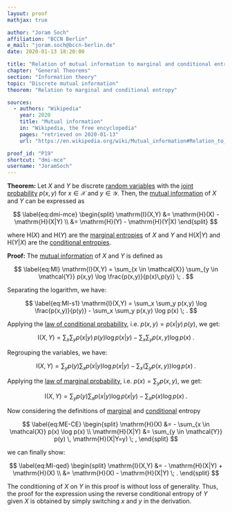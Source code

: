 ```yaml
---
layout: proof
mathjax: true

author: "Joram Soch"
affiliation: "BCCN Berlin"
e_mail: "joram.soch@bccn-berlin.de"
date: 2020-01-13 18:20:00

title: "Relation of mutual information to marginal and conditional entropy"
chapter: "General Theorems"
section: "Information theory"
topic: "Discrete mutual information"
theorem: "Relation to marginal and conditional entropy"

sources:
  - authors: "Wikipedia"
    year: 2020
    title: "Mutual information"
    in: "Wikipedia, the free encyclopedia"
    pages: "retrieved on 2020-01-13"
    url: "https://en.wikipedia.org/wiki/Mutual_information#Relation_to_conditional_and_joint_entropy"

proof_id: "P19"
shortcut: "dmi-mce"
username: "JoramSoch"
---
```



**Theorem:** Let $X$ and $Y$ be discrete [random variables](/D/rvar) with the [joint probability](/D/jp) $p(x,y)$ for $x \in \mathcal{X}$ and $y \in \mathcal{Y}$. Then, the [mutual information](/D/mi) of $X$ and $Y$ can be expressed as

$$ \label{eq:dmi-mce}
\begin{split}
\mathrm{I}(X,Y) &= \mathrm{H}(X) - \mathrm{H}(X|Y) \\
&= \mathrm{H}(Y) - \mathrm{H}(Y|X)
\end{split}
$$

where $\mathrm{H}(X)$ and $\mathrm{H}(Y)$ are the [marginal entropies](/D/ent) of $X$ and $Y$ and $\mathrm{H}(X \vert Y)$ and $\mathrm{H}(Y \vert X)$ are the [conditional entropies](/D/ent-cond).


**Proof:** The [mutual information](/D/mi) of $X$ and $Y$ is defined as

$$ \label{eq:MI}
\mathrm{I}(X,Y) = \sum_{x \in \mathcal{X}} \sum_{y \in \mathcal{Y}} p(x,y) \log \frac{p(x,y)}{p(x)\,p(y)} \; .
$$

Separating the logarithm, we have:

$$ \label{eq:MI-s1}
\mathrm{I}(X,Y) = \sum_x \sum_y p(x,y) \log \frac{p(x,y)}{p(y)} - \sum_x \sum_y p(x,y) \log p(x) \; .
$$

Applying the [law of conditional probability](/P/lcp), i.e. $p(x,y) = p(x \vert y) \, p(y)$, we get:

$$ \label{eq:MI-s2}
\mathrm{I}(X,Y) = \sum_x \sum_y p(x|y) \, p(y) \log p(x|y) - \sum_x \sum_y p(x,y) \log p(x) \; .
$$

Regrouping the variables, we have:

$$ \label{eq:MI-s3}
\mathrm{I}(X,Y) = \sum_y p(y) \sum_x p(x|y) \log p(x|y) - \sum_x \left( \sum_y p(x,y) \right) \log p(x) \; .
$$

Applying the [law of marginal probability](/P/lmp), i.e. $p(x) = \sum_y p(x,y)$, we get:

$$ \label{eq:MI-s4}
\mathrm{I}(X,Y) = \sum_y p(y) \sum_x p(x|y) \log p(x|y) - \sum_x p(x) \log p(x) \; .
$$

Now considering the definitions of [marginal](/D/ent) and [conditional](/D/ent-cond) entropy

$$ \label{eq:ME-CE}
\begin{split}
\mathrm{H}(X) &= - \sum_{x \in \mathcal{X}} p(x) \log p(x) \\
\mathrm{H}(X|Y) &= \sum_{y \in \mathcal{Y}} p(y) \, \mathrm{H}(X|Y=y) \; ,
\end{split}
$$

we can finally show:

$$ \label{eq:MI-qed}
\begin{split}
\mathrm{I}(X,Y) &= - \mathrm{H}(X|Y) + \mathrm{H}(X) \\
&= \mathrm{H}(X) - \mathrm{H}(X|Y) \; .
\end{split}
$$

The conditioning of $X$ on $Y$ in this proof is without loss of generality. Thus, the proof for the expression using the reverse conditional entropy of $Y$ given $X$ is obtained by simply switching $x$ and $y$ in the derivation.